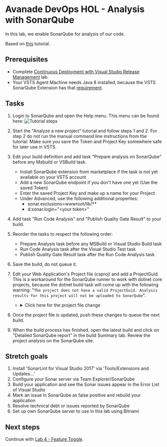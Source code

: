 # Avanade DevOps HOL - Analysis with SonarQube

In this lab, we enable SonarQube for analysis of our code.

Based on [this](https://docs.sonarqube.org/display/SCAN/Analyzing+with+SonarQube+Extension+for+VSTS-TFS) tutorial.

## Prerequisites

- Complete [Continuous Deployment with Visual Studio Release Management](../continuous-deployment/README.md) lab.
- Your VSTS Agent Machine needs Java 8 installed, because the VSTS SonarQube Extension has that [requirement](https://docs.sonarqube.org/display/SCAN/Analyzing+with+SonarQube+Extension+for+VSTS-TFS).

## Tasks

1. Login to SonarQube and open the Help menu. This menu can be found here:
    ![Tutorial steps](images/lab-3-tutorial.png)

1. Start the "Analyze a new project" tutorial and follow steps 1 and 2. For step 2 do not run the manual command line instructions from the tutorial. Make sure you save the Token and Project Key somewhere safe for later use in VSTS.

1. Edit your build definition and add task "Prepare analysis on SonarQube" before any Msbuild or VSBuild task.
    - Install SonarQube extension from marketplace if the task is not yet available on your VSTS account
    - Add a new SonarQube endpoint if you don't have one yet (Use the saved Token)
    - Enter the saved Project Key and make up a name for your Project
    - Under Advanced, use the following additional properties:
        - sonar.exclusions=wwwroot/lib/**
        - d:sonar.login="\<your token\>"

1. Add task "Run Code Analysis" and "Publish Quality Gate Result" to your build.

1. Reorder the tasks to respect the following order:
   - Prepare Analysis task before any MSBuild or Visual Studio Build task
   - Run Code Analysis task after the Visual Studio Test task
   - Publish Quality Gate Result task after the Run Code Analysis task

1. Save the build, do not queue it.

1. Edit your Web Application's Project file (csproj) and add a ProjectGuid. This is a workaround for the SonarQube runner to work with dotnet core projects, because the dotnet build task will come up with the following warning: "```The project does not have a valid ProjectGuid. Analysis results for this project will not be uploaded to SonarQube```".
   - <details><summary>Click here for the project file change</summary>

        ```xml
        <PropertyGroup>
            <TargetFramework>netcoreapp2.0</TargetFramework>

            ...

            <ProjectGuid>c1182fc3-8c56-4d10-b550-965843e9e9b4</ProjectGuid>
        </PropertyGroup>
        ```
     </details>

1. Once the project file is updated, push these changes to queue the next build.

1. When the build process has finished, open the latest build and click on "Detailed SonarQube report" in the build Summary tab. Review the project analysis on the SonarQube site.

## Stretch goals

1. Install 'SonarLint for Visual Studio 2017' via 'Tools/Extensions and Updates...'
2. Configure your Sonar server via Team Explorer/SonarQube
3. Build your application and see the Sonar issues appear in the Error List of Visual Studio
4. Mark an issue in SonarQube as false positive and rebuild your application
5. Resolve technical debt or issues reported by SonarQube
6. Set up own SonarQube server to use in this lab using Bitnami

## Next steps

Continue with [Lab 4 - Feature Toggle](lab-4-feature-toggle.md).
